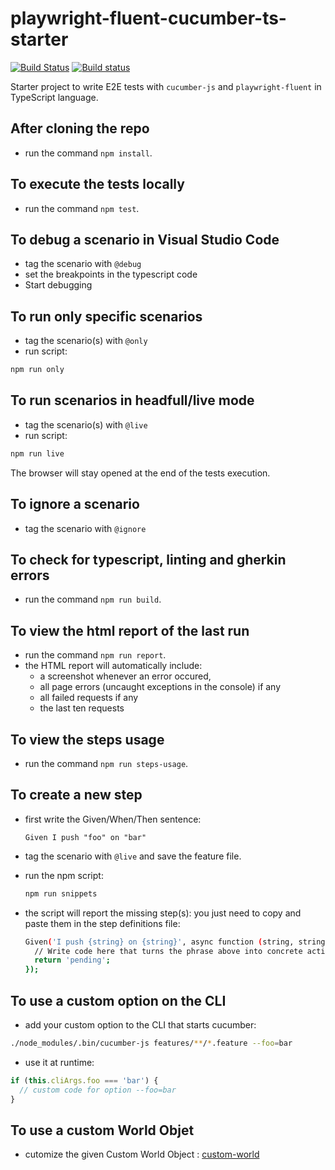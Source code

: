# playwright-fluent-cucumber-ts-starter

[![Build Status](https://travis-ci.org/hdorgeval/playwright-fluent-ts-cucumber6-starter.svg?branch=master)](https://travis-ci.org/hdorgeval/playwright-fluent-ts-cucumber6-starter) 
[![Build status](https://ci.appveyor.com/api/projects/status/r9neq9l08xo77w64?svg=true)](https://ci.appveyor.com/project/hdorgeval/playwright-fluent-ts-cucumber6-starter)

Starter project to write E2E tests with `cucumber-js` and `playwright-fluent` in TypeScript language.

## After cloning the repo

* run the command `npm install`.

## To execute the tests locally

* run the command `npm test`.

## To debug a scenario in Visual Studio Code

* tag the scenario with `@debug`
* set the breakpoints in the typescript code
* Start debugging

## To run only specific scenarios

* tag the scenario(s) with `@only`
* run script:
```sh
npm run only
```

## To run scenarios in headfull/live mode

* tag the scenario(s) with `@live`
* run script:
```sh
npm run live
```

The browser will stay opened at the end of the tests execution.

## To ignore a scenario

* tag the scenario with `@ignore`

## To check for typescript, linting and gherkin errors

* run the command `npm run build`.

## To view the html report of the last run

* run the command `npm run report`.
* the HTML report will automatically include: 
  - a screenshot whenever an error occured, 
  - all page errors (uncaught exceptions in the console) if any
  - all failed requests if any
  - the last ten requests

## To view the steps usage

* run the command `npm run steps-usage`.

## To create a new step

* first write the Given/When/Then sentence:
  ```gherkin
  Given I push "foo" on "bar"
  ```

* tag the scenario with `@live` and save the feature file.

* run the npm script:
  ```sh
  npm run snippets
  ```

* the script will report the missing step(s): you just need to copy and paste them in the step definitions file:

  ```sh
  Given('I push {string} on {string}', async function (string, string2) {
    // Write code here that turns the phrase above into concrete actions
    return 'pending';
  });
  ```

## To use a custom option on the CLI

* add your custom option to the CLI that starts cucumber:
```sh
./node_modules/.bin/cucumber-js features/**/*.feature --foo=bar 
```
* use it at runtime:
```js
if (this.cliArgs.foo === 'bar') {
  // custom code for option --foo=bar
}
```

## To use a custom World Objet

* cutomize the given Custom World Object : [custom-world](world/custom-world.ts)